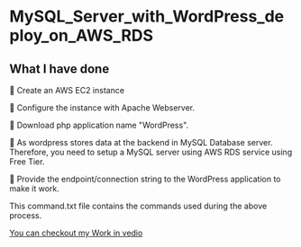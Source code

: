 # MySQL_Server_with_WordPress_deploy_on_AWS_RDS
## What I have done
🔅 Create an AWS EC2 instance

🔅 Configure the instance with Apache Webserver.

🔅 Download php application name "WordPress".

🔅 As wordpress stores data at the backend in MySQL Database server. Therefore, you need to setup a MySQL server using AWS RDS service using Free Tier.

🔅 Provide the endpoint/connection string to the WordPress application to make it work.

This command.txt file contains the commands used during the above process.

[You can checkout my Work in vedio ](https://www.linkedin.com/posts/gagandeepkumar_task18-rightmentorship-india-activity-6755439100062416896-XCoG)

